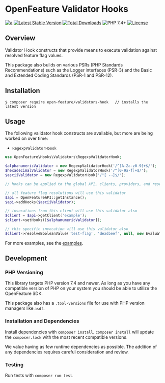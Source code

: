 # OpenFeature Validator Hooks

[![a](https://img.shields.io/badge/slack-%40cncf%2Fopenfeature-brightgreen?style=flat&logo=slack)](https://cloud-native.slack.com/archives/C0344AANLA1)
[![Latest Stable Version](http://poser.pugx.org/open-feature/validators-hook/v)](https://packagist.org/packages/open-feature/validators-hook)
[![Total Downloads](http://poser.pugx.org/open-feature/validators-hook/downloads)](https://packagist.org/packages/open-feature/validators-hook)
![PHP 7.4+](https://img.shields.io/badge/php->=7.4-blue.svg)
[![License](http://poser.pugx.org/open-feature/validators-hook/license)](https://packagist.org/packages/open-feature/validators-hook)

## Overview

Validator Hook constructs that provide means to execute validation against resolved feature flag values.

This package also builds on various PSRs (PHP Standards Recommendations) such as the Logger interfaces (PSR-3) and the Basic and Extended Coding Standards (PSR-1 and PSR-12).

## Installation

```
$ composer require open-feature/validators-hook   // installs the latest version
```

## Usage

The following validator hook constructs are available, but more are being worked on over time:

- `RegexpValidatorHoook`


```php
use OpenFeature\Hooks\Validators\RegexpValidatorHook;

$alphanumericValidator = new RegexpValidatorHook('/^[A-Za-z0-9]+$/');
$hexadecimalValidator = new RegexpValidatorHook('/^[0-9a-f]+$/');
$asciiValidator = new RegexpValidatorHook('/^[ -~]$/');

// hooks can be applied to the global API, clients, providers, and resolution invocations

// all feature flag resolutions will use this validator
$api = OpenFeatureAPI::getInstance();
$api->addHooks($asciiValidator);

// invocations from this client will use this validator also
$client = $api->getClient('example');
$client->setHooks([$alphanumericValidator]);

// this specific invocation will use this validator also
$client->resolveBooleanValue('test-flag', 'deadbeef', null, new EvaluationOptions([$hexadecimalValidator]));
```

For more examples, see the [examples](./examples/).

## Development

### PHP Versioning

This library targets PHP version 7.4 and newer. As long as you have any compatible version of PHP on your system you should be able to utilize the OpenFeature SDK.

This package also has a `.tool-versions` file for use with PHP version managers like `asdf`.

### Installation and Dependencies

Install dependencies with `composer install`. `composer install` will update the `composer.lock` with the most recent compatible versions.

We value having as few runtime dependencies as possible. The addition of any dependencies requires careful consideration and review.

### Testing

Run tests with `composer run test`.